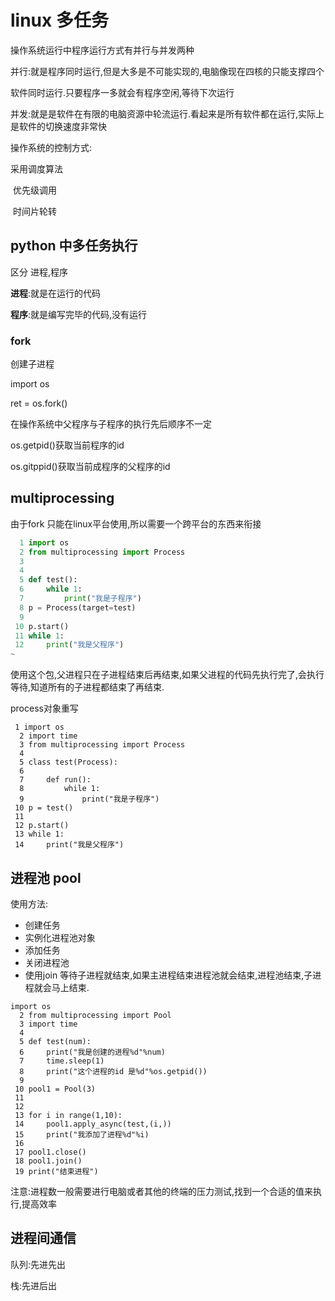 # linux 多任务

操作系统运行中程序运行方式有并行与并发两种

并行:就是程序同时运行,但是大多是不可能实现的,电脑像现在四核的只能支撑四个

软件同时运行.只要程序一多就会有程序空闲,等待下次运行

并发:就是是软件在有限的电脑资源中轮流运行.看起来是所有软件都在运行,实际上是软件的切换速度非常快



操作系统的控制方式:

采用调度算法

​	优先级调用

​	时间片轮转



## python 中多任务执行

区分 进程,程序

**进程**:就是在运行的代码

**程序**:就是编写完毕的代码,没有运行

### fork

创建子进程

import os 

 ret  = os.fork()

在操作系统中父程序与子程序的执行先后顺序不一定 

os.getpid()获取当前程序的id

os.gitppid()获取当前成程序的父程序的id

<!--fork 炸弹:while True:os.fork()-->

## multiprocessing

由于fork 只能在linux平台使用,所以需要一个跨平台的东西来衔接

```python
  1	import os
  2 from multiprocessing import Process
  3 
  4 
  5 def test():
  6     while 1:
  7         print("我是子程序")
  8 p = Process(target=test)
  9 
 10 p.start()
 11 while 1:
 12     print("我是父程序")
~                             
```

使用这个包,父进程只在子进程结束后再结束,如果父进程的代码先执行完了,会执行等待,知道所有的子进程都结束了再结束.

 process对象重写

```ppytho
 1 import os
  2 import time
  3 from multiprocessing import Process
  4 
  5 class test(Process):
  6 
  7     def run():
  8         while 1:
  9             print("我是子程序")
 10 p = test()
 11 
 12 p.start()
 13 while 1:
 14     print("我是父程序")
```

## 进程池 pool 

使用方法:

* 创建任务
* 实例化进程池对象
* 添加任务
* 关闭进程池 
*  使用join 等待子进程就结束,如果主进程结束进程池就会结束,进程池结束,子进程就会马上结束.



```
import os 
  2 from multiprocessing import Pool 
  3 import time 
  4  
  5 def test(num): 
  6     print("我是创建的进程%d"%num) 
  7     time.sleep(1) 
  8     print("这个进程的id 是%d"%os.getpid()) 
  9  
 10 pool1 = Pool(3) 
 11  
 12  
 13 for i in range(1,10): 
 14     pool1.apply_async(test,(i,)) 
 15     print("我添加了进程%d"%i) 
 16  
 17 pool1.close() 
 18 pool1.join() 
 19 print("结束进程")

```

注意:进程数一般需要进行电脑或者其他的终端的压力测试,找到一个合适的值来执行,提高效率

## 进程间通信

队列:先进先出

栈:先进后出